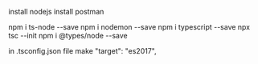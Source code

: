 install nodejs
install postman

npm i ts-node --save
npm i nodemon --save
npm i typescript --save
npx tsc --init
npm i @types/node --save

in .tsconfig.json file make
"target": "es2017",
